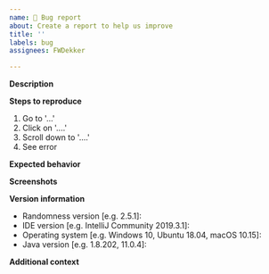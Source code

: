 ```yaml
---
name: 🐞 Bug report
about: Create a report to help us improve
title: ''
labels: bug
assignees: FWDekker

---
```


**Description**
<!-- A clear and concise description of what the bug is. -->

**Steps to reproduce**
<!-- A clear and concise explanation of how to trigger the bug. -->
1. Go to '...'
2. Click on '....'
3. Scroll down to '....'
4. See error

**Expected behavior**
<!-- A clear and concise description of what you expected to happen. -->

**Screenshots**
<!-- If applicable, add screenshots to help explain your problem. -->

**Version information**
 - Randomness version [e.g. 2.5.1]: <!-- Check `Settings -> Plugins` in your IDE and search for `Randomness` -->
 - IDE version [e.g. IntelliJ Community 2019.3.1]: <!-- Check `Help -> About` in your IDE -->
 - Operating system [e.g. Windows 10, Ubuntu 18.04, macOS 10.15]: <!-- Use a search engine for help if you don't know -->
 - Java version [e.g. 1.8.202, 11.0.4]: <!-- Run `java -version` in a terminal or check https://www.java.com/en/download/help/version_manual.xml -->

**Additional context**
<!-- Add any other context about the problem here. -->

